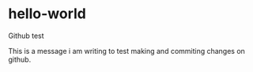 # hello-world
Github test

This is a message i am writing to test making and commiting changes on github.
